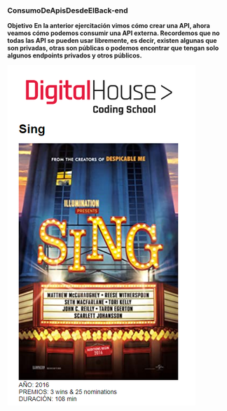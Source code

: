 ### ConsumoDeApisDesdeElBack-end

**Objetivo**
**En la anterior ejercitación vimos cómo crear una API, ahora veamos cómo podemos consumir
una API externa. Recordemos que no todas las API se pueden usar libremente, es decir, existen
algunas que son privadas, otras son públicas o podemos encontrar que tengan solo algunos
endpoints privados y otros públicos.**

![preview](https://github.com/lizzytag12/ConsumoDeApisDesdeElBack-end/blob/master/public/img/preview.png)
